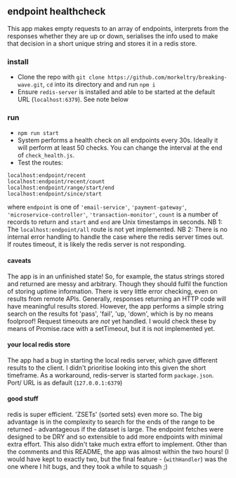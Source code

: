## endpoint healthcheck

This app makes empty requests to an array of endpoints, interprets from the responses whether they are up or down, serialises the info used to make that decision in a short unique string and stores it in a redis store.

### install
* Clone the repo with `git clone https://github.com/morkeltry/breaking-wave.git`, `cd` into its directory and and run `npm i`
* Ensure `redis-server` is installed and able to be started at the default URL (`localhost:6379`). See note below

### run
* `npm run start`
* System performs a health check on all endpoints every 30s. Ideally it will perform at least 50 checks. You can change the interval at the end of `check_health.js`.
* Test the routes:
```
localhost:endpoint/recent
localhost:endpoint/recent/count
localhost:endpoint/range/start/end
localhost:endpoint/since/start

```
where `endpoint` is one of `'email-service'`, `'payment-gateway'`, `'microservice-controller'`, `'transaction-monitor'`,
`count` is a number of records to return and `start` and `end` are Unix timestamps in seconds.
NB 1: The `localhost:endpoint/all` route is not yet implemented.
NB 2: There is no internal error handling to handle the case where the redis server times out. If routes timeout, it is likely the redis server is not responding.

#### caveats
The app is in an unfinished state!
So, for example, the status strings stored and returned are messy and arbitrary. Though they should fulfil the function of storing uptime information.
There is very little error checking, even on results from remote APIs. Generally, responses returning an HTTP code will have meaningful results stored. However, the app performs a simple string search on the results fot 'pass', 'fail', 'up, 'down', which is by no means foolproof!
Request timeouts are *not* yet handled. I would check these by means of Promise.race with a setTimeout, but it is not implemented yet.

#### your local redis store
The app had a bug in starting the local redis server, which gave different results to the client. I didn't prioritise looking into this given the short timeframe.
As a workaround, redis-server is started form `package.json`.
Port/ URL is as default (`127.0.0.1:6379`)

#### good stuff
redis is super efficient. 'ZSETs' (sorted sets) even more so. The big advantage is in the complexity to search for the ends of the range to be returned - advantageous if the dataset is large.
The endpoint fetches were designed to be DRY and so extensible to add more endpoints with minimal extra effort. This also didn't take much extra effort to implement.
Other than the comments and this README, the app was almost within the two hours! (I would have kept to exactly two, but the final feature - (`withHandler`) was the one where I hit bugs, and they took a while to squash ;)
